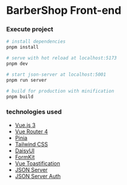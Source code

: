 # BarberShop Front-end

### Execute project
```bash
# install dependencies
pnpm install

# serve with hot reload at localhost:5173
pnpm dev

# start json-server at localhost:5001
pnpm run server

# build for production with minification
pnpm build
```

### technologies used
- [Vue.js 3](https://vuejs.org/)
- [Vue Router 4](https://router.vuejs.org/)
- [Pinia](https://pinia.vuejs.org/)
- [Tailwind CSS](https://tailwindcss.com/)
- [DaisyUI](https://daisyui.com/)
- [FormKit](https://formkit.com/)
- [Vue Toastification](https://github.com/Maronato/vue-toastification)
- [JSON Server](https://www.npmjs.com/package/json-server)
- [JSON Server Auth](https://www.npmjs.com/package/json-server-auth)